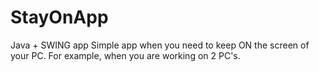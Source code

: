 # StayOnApp
Java + SWING app
Simple app when you need to keep ON the screen of your PC. For example, when you are working on 2 PC's.
